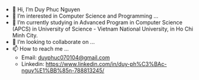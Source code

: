- 👋 Hi, I’m Duy Phuc Nguyen
- 👀 I’m interested in Computer Science and Programming ...
- 🌱 I’m currently studying in Advanced Program in Computer Science (APCS) in University of Science - Vietnam National University, in Ho Chi Minh City.
- 💞️ I’m looking to collaborate on ...
- 📫 How to reach me ...
  + Email: duyphuc070104@gmail.com
  + Linkedin: https://www.linkedin.com/in/duy-ph%C3%BAc-nguy%E1%BB%85n-788813245/

<!---
duyphuc0701/duyphuc0701 is a ✨ special ✨ repository because its `README.md` (this file) appears on your GitHub profile.
You can click the Preview link to take a look at your changes.
--->
